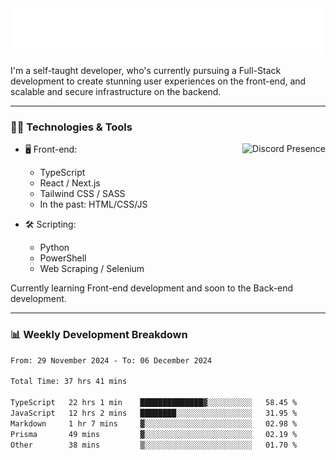 <img src="assets/wave.svg" alt=":wave:" />

I'm a self-taught developer, who's currently pursuing a Full-Stack development to create stunning user experiences on the front-end, and scalable and secure infrastructure on the backend.

---

### 🧑‍💻 Technologies & Tools

<a href="https://discord.com/users/414304208649453568" target="_blank" rel="nofollow">
   <img src="https://lanyard-profile-readme.vercel.app/api/414304208649453568?idleMessage=Probably%20doing%20something%20else..." alt="Discord Presence" align="right">
</a>

- 🖥️ Front-end:

  - TypeScript
  - React / Next.js
  - Tailwind CSS / SASS
  - In the past: HTML/CSS/JS

- 🛠 Scripting:

  - Python
  - PowerShell
  - Web Scraping / Selenium

Currently learning Front-end development and soon to the Back-end development.

---

### 📊 Weekly Development Breakdown

<!-- ![ccrsxx's GitHub Stats](https://github-readme-stats.vercel.app/api?username=ccrsxx&count_private=true&theme=tokyonight) -->
<!-- ![ccrsxx's Top Langs](https://github-readme-stats.vercel.app/api/top-langs/?username=ccrsxx&hide=lua,java,html&theme=tokyonight) -->

<!--START_SECTION:waka-->

```txt
From: 29 November 2024 - To: 06 December 2024

Total Time: 37 hrs 41 mins

TypeScript   22 hrs 1 min    ██████████████▓░░░░░░░░░░   58.45 %
JavaScript   12 hrs 2 mins   ████████░░░░░░░░░░░░░░░░░   31.95 %
Markdown     1 hr 7 mins     ▓░░░░░░░░░░░░░░░░░░░░░░░░   02.98 %
Prisma       49 mins         ▓░░░░░░░░░░░░░░░░░░░░░░░░   02.19 %
Other        38 mins         ▒░░░░░░░░░░░░░░░░░░░░░░░░   01.70 %
```

<!--END_SECTION:waka-->
